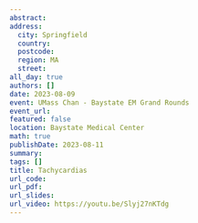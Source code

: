 ```yaml
---
abstract: 
address:
  city: Springfield
  country:
  postcode: 
  region: MA
  street: 
all_day: true
authors: []
date: 2023-08-09
event: UMass Chan - Baystate EM Grand Rounds
event_url: 
featured: false
location: Baystate Medical Center
math: true
publishDate: 2023-08-11
summary: 
tags: []
title: Tachycardias
url_code: 
url_pdf: 
url_slides: 
url_video: https://youtu.be/Slyj27nKTdg
---
```

